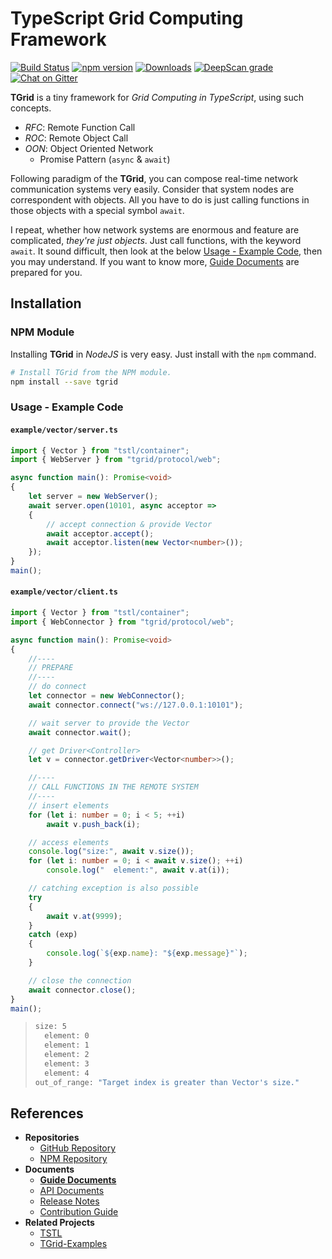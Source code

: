 # **T**ypeScript **Grid** Computing Framework
[![Build Status](https://travis-ci.org/samchon/tgrid.svg?branch=master)](https://travis-ci.org/samchon/tgrid)
[![npm version](https://badge.fury.io/js/tgrid.svg)](https://www.npmjs.com/package/tgrid)
[![Downloads](https://img.shields.io/npm/dm/tgrid.svg)](https://www.npmjs.com/package/tgrid)
[![DeepScan grade](https://deepscan.io/api/teams/1932/projects/3409/branches/30529/badge/grade.svg)](https://deepscan.io/dashboard#view=project&tid=1932&pid=3409&bid=30529)
[![Chat on Gitter](https://badges.gitter.im/samchon/tgrid.svg)](https://gitter.im/samchon/tgrid?utm_source=badge&utm_medium=badge&utm_campaign=pr-badge&utm_content=badge)

**TGrid** is a tiny framework for *Grid Computing in TypeScript*, using such concepts.
  - *RFC*: Remote Function Call
  - *ROC*: Remote Object Call
  - *OON*: Object Oriented Network
    - Promise Pattern (`async` & `await`)

Following paradigm of the **TGrid**, you can compose real-time network communication systems very easily. Consider that system nodes are correspondent with objects. All you have to do is just calling functions in those objects with a special symbol `await`.

I repeat, whether how network systems are enormous and feature are complicated, *they're just objects*. Just call functions, with the keyword `await`. It sound difficult, then look at the below [Usage - Example Code](#usage---example-code), then you may understand. If you want to know more, [Guide Documents](https://github.com/samchon/tgrid/wiki) are prepared for you.




## Installation
### NPM Module
Installing **TGrid** in *NodeJS* is very easy. Just install with the `npm` command.

```bash
# Install TGrid from the NPM module.
npm install --save tgrid
```

### Usage - Example Code
#### `example/vector/server.ts`
```typescript
import { Vector } from "tstl/container";
import { WebServer } from "tgrid/protocol/web";

async function main(): Promise<void>
{
    let server = new WebServer();
    await server.open(10101, async acceptor =>
    {
        // accept connection & provide Vector
        await acceptor.accept();
        await acceptor.listen(new Vector<number>());
    });
}
main();
```

#### `example/vector/client.ts`
```typescript
import { Vector } from "tstl/container";
import { WebConnector } from "tgrid/protocol/web";

async function main(): Promise<void>
{
    //----
    // PREPARE
    //----
    // do connect
    let connector = new WebConnector();
    await connector.connect("ws://127.0.0.1:10101");

    // wait server to provide the Vector
    await connector.wait();

    // get Driver<Controller>
    let v = connector.getDriver<Vector<number>>();

    //----
    // CALL FUNCTIONS IN THE REMOTE SYSTEM
    //----
    // insert elements
    for (let i: number = 0; i < 5; ++i)
        await v.push_back(i);

    // access elements
    console.log("size:", await v.size());
    for (let i: number = 0; i < await v.size(); ++i)
        console.log("  element:", await v.at(i));

    // catching exception is also possible
    try 
    {
        await v.at(9999);
    } 
    catch (exp) 
    {
        console.log(`${exp.name}: "${exp.message}"`);
    }

    // close the connection
    await connector.close();
}
main();
```

> ```bash
> size: 5
>   element: 0
>   element: 1
>   element: 2
>   element: 3
>   element: 4
> out_of_range: "Target index is greater than Vector's size."
> ```




## References
- **Repositories**
  - [GitHub Repository](https://github.com/samchon/tgrid)
  - [NPM Repository](https://www.npmjs.com/package/tgrid)
- **Documents**
  - [**Guide Documents**](https://github.com/samchon/tgrid/wiki)
  - [API Documents](http://samchon.github.io/tgrid/api)
  - [Release Notes](https://github.com/samchon/tgrid/releases)
  - [Contribution Guide](https://github.com/samchon/tgrid/blob/master/CONTRIBUTING.md)
- **Related Projects**
  - [TSTL](https://github.com/samchon/tstl)
  - [TGrid-Examples](https://github.com/samchon/tgrid-examples)